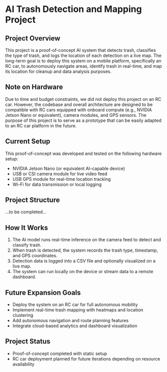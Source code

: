 # AI Trash Detection and Mapping Project

## Project Overview
This project is a proof-of-concept AI system that detects trash, classifies the type of trash, and logs the location of each detection on a live map. The long-term goal is to deploy this system on a mobile platform, specifically an RC car, to autonomously navigate areas, identify trash in real-time, and map its location for cleanup and data analysis purposes.

## Note on Hardware
Due to time and budget constraints, we did not deploy this project on an RC car. However, the codebase and overall architecture are designed to be compatible with RC cars equipped with onboard compute (e.g., NVIDIA Jetson Nano or equivalent), camera modules, and GPS sensors. The purpose of this project is to serve as a prototype that can be easily adapted to an RC car platform in the future.

## Current Setup
This proof-of-concept was developed and tested on the following hardware setup:
- NVIDIA Jetson Nano (or equivalent AI-capable device)
- USB or CSI camera module for live video feed
- USB GPS module for real-time location tracking
- Wi-Fi for data transmission or local logging

## Project Structure

...to be completed...



## How It Works
1. The AI model runs real-time inference on the camera feed to detect and classify trash.
2. When trash is detected, the system records the trash type, timestamp, and GPS coordinates.
3. Detection data is logged into a CSV file and optionally visualized on a live map.
4. The system can run locally on the device or stream data to a remote dashboard.

## Future Expansion Goals
- Deploy the system on an RC car for full autonomous mobility
- Implement real-time trash mapping with heatmaps and location clustering
- Add autonomous navigation and route planning features
- Integrate cloud-based analytics and dashboard visualization

## Project Status
- Proof-of-concept completed with static setup
- RC car deployment planned for future iterations depending on resource availability

